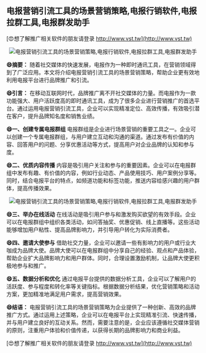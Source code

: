## **电报营销引流工具的场景营销策略,电报行销软件,电报拉群工具,电报群发助手**

[😍想了解推广相关软件的朋友请登录 http://www.vst.tw](http://www.vst.tw)

 <center><img src="https://vst.tw/MP4/tuiguang/png/8.png" alt="电报营销引流工具的场景营销策略,电报行销软件,电报拉群工具,电报群发助手"></center>

**😄摘要：**
随着社交媒体的快速发展，电报作为一种即时通讯工具，在营销领域得到了广泛应用。本文将介绍电报营销引流工具的场景营销策略，帮助企业更有效地利用电报平台进行品牌推广和引流。

**😄引言：**
在移动互联网时代，品牌推广离不开社交媒体的力量。而电报作为一款功能强大、用户活跃度高的即时通讯工具，成为了很多企业进行营销推广的首选平台。通过运用电报营销引流工具，企业可以实现精准定位、高效传播，有效吸引潜在客户，提升品牌知名度和销售业绩。

**😄一、创建专属电报群组**
电报群组是企业进行场景营销的重要工具之一。企业可以创建一个专属电报群组，与用户建立互动和沟通的渠道。通过发布有价值的内容、回答用户的问题、分享优惠活动等方式，提高用户对企业品牌的认知和参与度。

**😄二、优质内容传播**
内容是吸引用户关注和参与的重要因素。企业可以在电报群组中发布有趣、有价值的内容，例如行业动态、产品使用技巧、用户案例分享等。同时，结合电报平台的特点，如频道功能和标签功能，推送内容给感兴趣的用户群体，提高传播效果。

 <center><img src="https://vst.tw/MP4/tuiguang/png/8.png" alt="电报营销引流工具的场景营销策略,电报行销软件,电报拉群工具,电报群发助手"></center>

**😄三、举办在线活动**
在线活动是吸引用户参与和激发购买欲望的有效手段。企业可以在电报群组中组织各类活动，如问答抽奖、优惠促销、线上直播等。这些活动能够增加用户粘性、提高品牌影响力，并引导用户转化为实际消费者。

**😄四、邀请大使参与**
借助社交力量，企业可以邀请一些有影响力的用户或行业大咖成为品牌大使。品牌大使可以在电报群组中分享自己的经验、观点和产品体验，帮助企业扩大品牌影响力和用户群体。同时，合理设置激励机制，让品牌大使更积极地参与和推广。

**😄五、数据分析和优化**
通过电报平台提供的数据分析工具，企业可以了解用户的活跃度、参与程度和转化率等关键指标。根据数据分析结果，优化营销策略和活动方案，更加精准地满足用户需求，提高营销效果。

**😄结语：**
电报营销引流工具的场景营销策略为企业提供了一种创新、高效的品牌推广方式。通过运用上述策略，企业可以在电报平台上实现精准引流、快速传播，并与用户建立良好的互动关系。然而，需要注意的是，企业应该遵循社交媒体营销的原则，注重用户体验和价值传递，以获得长期的品牌影响力和商业利益。

[😍想了解推广相关软件的朋友请登录 http://www.vst.tw](http://www.vst.tw)



